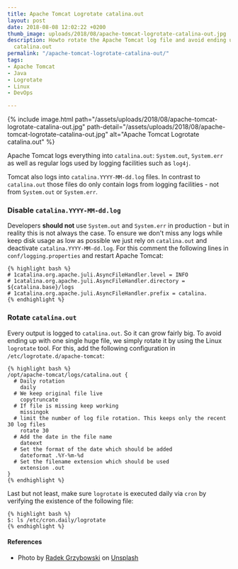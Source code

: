 ```yaml
---
title: Apache Tomcat Logrotate catalina.out
layout: post
date: 2018-08-08 12:02:22 +0200
thumb_image: uploads/2018/08/apache-tomcat-logrotate-catalina-out.jpg
description: Howto rotate the Apache Tomcat log file and avoid ending up with a huge
  catalina.out
permalink: "/apache-tomcat-logrotate-catalina-out/"
tags:
- Apache Tomcat
- Java
- Logrotate
- Linux
- DevOps

---
```

{% include image.html path="/assets/uploads/2018/08/apache-tomcat-logrotate-catalina-out.jpg" path-detail="/assets/uploads/2018/08/apache-tomcat-logrotate-catalina-out.jpg" alt="Apache Tomcat Logrotate catalina.out" %}

Apache Tomcat logs everything into `catalina.out`: `System.out`, `System.err` as well as regular logs used by logging facilities such as `log4j`.

Tomcat also logs into `catalina.YYYY-MM-dd.log` files. In contrast to `catalina.out` those files do only contain logs from logging facilities - not from `System.out` or `System.err`.

### Disable `catalina.YYYY-MM-dd.log`

Developers **should not** use `System.out` and `System.err` in production - but in reality this is not always the case. To ensure we don't miss any logs while keep disk usage as low as possible we just rely on `catalina.out` and deactivate `catalina.YYYY-MM-dd.log`. For this comment the following lines in `conf/logging.properties` and restart Apache Tomcat:

    {% highlight bash %}
    # 1catalina.org.apache.juli.AsyncFileHandler.level = INFO
    # 1catalina.org.apache.juli.AsyncFileHandler.directory = ${catalina.base}/logs
    # 1catalina.org.apache.juli.AsyncFileHandler.prefix = catalina.
    {% endhighlight %}

### Rotate `catalina.out`

Every output is logged to `catalina.out`. So it can grow fairly big. To avoid ending up with one single huge file, we simply rotate it by using the Linux `logrotate` tool. For this, add the following configuration in `/etc/logrotate.d/apache-tomcat`:

    {% highlight bash %}
    /opt/apache-tomcat/logs/catalina.out {
      # Daily rotation
        daily
      # We keep original file live
        copytruncate
      # If file is missing keep working
        missingok
      # limit the number of log file rotation. This keeps only the recent 30 log files
        rotate 30
      # Add the date in the file name
        dateext
      # Set the format of the date which should be added
        dateformat .%Y-%m-%d
      # Set the filename extension which should be used
        extension .out
    }
    {% endhighlight %}

Last but not least, make sure `logrotate` is executed daily via `cron` by verifying the existence of the following file:

    {% highlight bash %}
    $: ls /etc/cron.daily/logrotate
    {% endhighlight %}

#### References

* Photo by [Radek Grzybowski](https://unsplash.com/photos/8tem2WpFPhM?utm_source=unsplash&utm_medium=referral&utm_content=creditCopyText) on [Unsplash](https://unsplash.com/search/photos/wood-logs?utm_source=unsplash&utm_medium=referral&utm_content=creditCopyText)